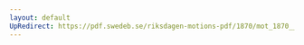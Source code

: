 ```yaml
---
layout: default
UpRedirect: https://pdf.swedeb.se/riksdagen-motions-pdf/1870/mot_1870__ak__00187/mot_1870__ak__00187_005.pdf
---
```

